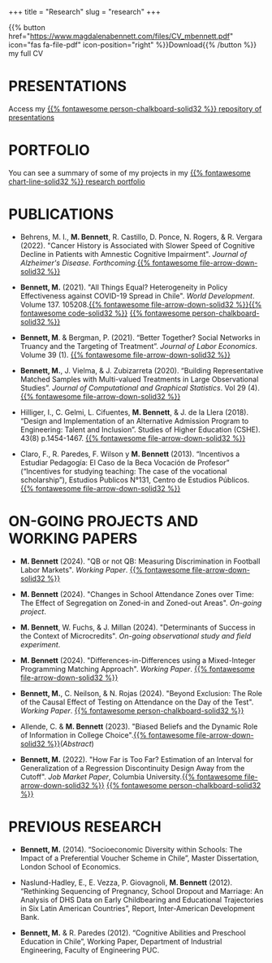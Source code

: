 +++
title = "Research"
slug = "research"
+++

{{% button href="https://www.magdalenabennett.com/files/CV_mbennett.pdf" icon="fas fa-file-pdf" icon-position="right" %}}Download{{% /button %}}  my full CV

# PRESENTATIONS

Access my [{{% fontawesome person-chalkboard-solid32 %}} repository of presentations](https://slides.magdalenabennett.com) 

# PORTFOLIO

You can see a summary of some of my projects in my [{{% fontawesome chart-line-solid32 %}} research portfolio](https://projects.magdalenabennett.com/portfolio) 


# <a name="publications"></a>PUBLICATIONS

* Behrens, M. I., **M. Bennett**, R. Castillo, D. Ponce, N. Rogers, & R. Vergara (2022). "Cancer History is Associated with Slower Speed of Cognitive Decline in Patients with Amnestic Cognitive Impairment". *Journal of Alzheimer's Disease. Forthcoming.*[{{% fontawesome file-arrow-down-solid32 %}}](https://pubmed.ncbi.nlm.nih.gov/35491784/#:~:text=This%20study%20suggests%20that%20a,accelerated%20deterioration%20at%20follow%2Dup)

* **Bennett, M.** (2021). "All Things Equal? Heterogeneity in Policy Effectiveness against COVID-19 Spread in Chile". *World Development*. Volume 137. 105208.[{{% fontawesome file-arrow-down-solid32 %}}](/files/sub/mbennett_covid.pdf)[{{% fontawesome code-solid32 %}}](https://github.com/maibennett/covid_augsynth) [{{% fontawesome person-chalkboard-solid32 %}}](https://slides.magdalenabennett.com/docs/covid/uchile_20200914/) 

* **Bennett, M**. & Bergman, P. (2021). “Better Together? Social Networks in Truancy and the Targeting of Treatment”. *Journal of Labor Economics*. Volume 39 (1). [{{% fontawesome file-arrow-down-solid32 %}}](/files/networks_paper.pdf)

* **Bennett, M.**, J. Vielma, & J. Zubizarreta (2020). “Building Representative Matched Samples with Multi-valued Treatments in Large Observational Studies”. *Journal of Computational and Graphical Statistics*. Vol 29 (4). [{{% fontawesome file-arrow-down-solid32 %}}](https://arxiv.org/abs/1810.06707)

* Hilliger, I., C. Gelmi, L. Cifuentes, **M. Bennett**,  & J. de la Llera (2018). “Design and Implementation of an Alternative Admission Program to Engineering: Talent and Inclusion”. Studies of Higher Education (CSHE). 43(8) p.1454-1467. [{{% fontawesome file-arrow-down-solid32 %}}](https://www.tandfonline.com/doi/abs/10.1080/03075079.2016.1263291?journalCode=cshe20)

* Claro, F., R. Paredes, F. Wilson y **M. Bennett** (2013). “Incentivos a Estudiar Pedagogía: El Caso de la Beca Vocación de Profesor” (“Incentives for studying teaching: The case of the vocational scholarship”), Estudios Publicos N°131, Centro de Estudios Públicos. [{{% fontawesome file-arrow-down-solid32 %}}](https://www.cepchile.cl/cep/site/artic/20160304/asocfile/20160304100405/rev131_FClaro-RParedes-MBennett-TWilson.pdf)


# <a name="projects"></a>ON-GOING PROJECTS AND WORKING PAPERS

* **M. Bennett** (2024). "QB or not QB: Measuring Discrimination in Football Labor Markets". *Working Paper*. [{{% fontawesome file-arrow-down-solid32 %}}](/files/mbennett_nfl.pdf)

* **M. Bennett** (2024). "Changes in School Attendance Zones over Time: The Effect of Segregation on Zoned-in and Zoned-out Areas". *On-going project*.

* **M. Bennett**, W. Fuchs, & J. Millan (2024). "Determinants of Success in the Context of Microcredits". *On-going observational study and field experiment*.

* **M. Bennett** (2024). "Differences-in-Differences using a Mixed-Integer Programming Matching Approach". *Working Paper*. [{{% fontawesome file-arrow-down-solid32 %}}](/files/mbennett_ddmatch.pdf)

* **Bennett, M.**, C. Neilson, & N. Rojas (2024). "Beyond Exclusion: The Role of the Causal Effect of Testing on Attendance on the Day of the Test". *Working Paper*. [{{% fontawesome person-chalkboard-solid32 %}}](https://slides.magdalenabennett.com/docs/attendance/attendance_20220405/)

* Allende, C. & **M. Bennett** (2023). "Biased Beliefs and the Dynamic Role of Information in College Choice".[{{% fontawesome file-arrow-down-solid32 %}}](http://www.magdalenabennett.com/abstracts#chile-rct/)(*Abstract*)

* **Bennett, M.** (2022). "How Far is Too Far? Estimation of an Interval for Generalization of a Regression Discontinuity Design Away from the Cutoff". *Job Market Paper*, Columbia University.[{{% fontawesome file-arrow-down-solid32 %}}](/files/sub/MBennett_GRD.pdf) [{{% fontawesome person-chalkboard-solid32 %}}](https://slides.magdalenabennett.com/docs/rd/rd_20210420/) 


# <a name="previos_research"></a> PREVIOUS RESEARCH

* **Bennett, M.** (2014). “Socioeconomic Diversity within Schools: The Impact of a Preferential Voucher Scheme in Chile”, Master Dissertation, London School of Economics.

* Naslund-Hadley, E., E. Vezza, P. Giovagnoli, **M. Bennett** (2012). “Rethinking Sequencing of Pregnancy, School Dropout and Marriage: An Analysis of DHS Data on Early Childbearing and Educational Trajectories in Six Latin American Countries”, Report, Inter-American Development Bank.

* **Bennett, M.** & R. Paredes (2012). “Cognitive Abilities and Preschool Education in Chile”, Working Paper, Department of Industrial Engineering, Faculty of Engineering PUC.
